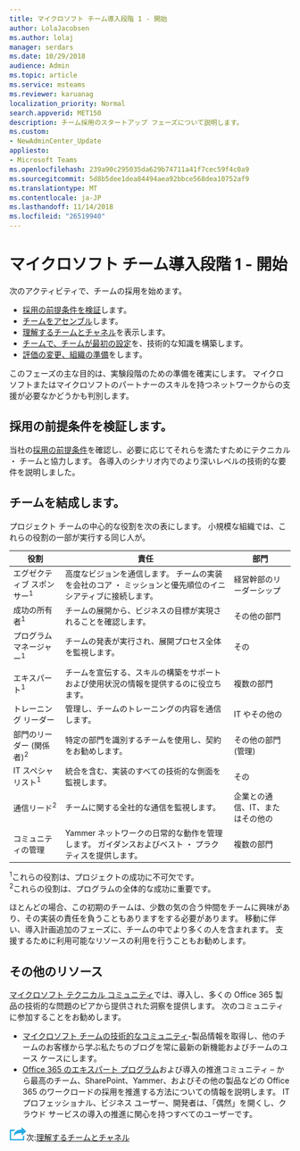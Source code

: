 ```yaml
---
title: マイクロソフト チーム導入段階 1 - 開始
author: LolaJacobsen
ms.author: lolaj
manager: serdars
ms.date: 10/29/2018
audience: Admin
ms.topic: article
ms.service: msteams
ms.reviewer: karuanag
localization_priority: Normal
search.appverid: MET150
description: チーム採用のスタートアップ フェーズについて説明します。
ms.custom:
- NewAdminCenter_Update
appliesto:
- Microsoft Teams
ms.openlocfilehash: 239a90c295035da629b74711a41f7cec59f4c0a9
ms.sourcegitcommit: 5d8b5dee1dea84494aea92bbce568dea10752af9
ms.translationtype: MT
ms.contentlocale: ja-JP
ms.lasthandoff: 11/14/2018
ms.locfileid: "26519940"
---
```

# <a name="microsoft-teams-adoption-phase-1---start"></a>マイクロソフト チーム導入段階 1 - 開始

次のアクティビティで、チームの採用を始めます。

- [採用の前提条件を検証](#validate-adoption-prerequisites)します。
- [チームをアセンブル](#assemble-your-team)します。
- [理解するチームとチャネル](teams-adoption-understand-teams-and-channels.md)を表示します。
- [チームで、チームが最初の設定](teams-adoption-your-first-teams.md)を、技術的な知識を構築します。
- [評価の変更、組織の準備](teams-adoption-assess-readiness.md)をします。

このフェーズの主な目的は、実験段階のための準備を確実にします。 マイクロソフトまたはマイクロソフトのパートナーのスキルを持つネットワークからの支援が必要なかどうかも判別します。  

## <a name="validate-adoption-prerequisites"></a>採用の前提条件を検証します。

当社の[採用の前提条件](teams-adoption-get-started.md#adoption-prerequisites)を確認し、必要に応じてそれらを満たすためにテクニカル ・ チームと協力します。 各導入のシナリオ内でのより深いレベルの技術的な要件を説明しました。

## <a name="assemble-your-team"></a>チームを結成します。

プロジェクト チームの中心的な役割を次の表にします。 小規模な組織では、これらの役割の一部が実行する同じ人が。

| 役割 | 責任 | 部門 |
| ---- | ---------------- | ---------- |
| エグゼクティブ スポンサー<sup>1</sup> | 高度なビジョンを通信します。 チームの実装を会社のコア ・ ミッションと優先順位のイニシアティブに接続します。 | 経営幹部のリーダーシップ |
| 成功の所有者<sup>1</sup> | チームの展開から、ビジネスの目標が実現されることを確認します。 | その他の部門 |
| プログラム マネージャー<sup>1</sup> | チームの発表が実行され、展開プロセス全体を監視します。 | その |
| エキスパート<sup>1</sup> | チームを宣伝する、スキルの構築をサポートおよび使用状況の情報を提供するのに役立ちます。 | 複数の部門 |
| トレーニング リーダー | 管理し、チームのトレーニングの内容を通信します。 | IT やその他の |
| 部門のリーダー (関係者)<sup>2</sup> | 特定の部門を識別するチームを使用し、契約をお勧めします。 | その他の部門 (管理) |
| IT スペシャ リスト<sup>1</sup> | 統合を含む、実装のすべての技術的な側面を監視します。 | その |
| 通信リード<sup>2</sup> | チームに関する全社的な通信を監視します。 | 企業との通信、IT、またはその他の |
| コミュニティの管理 | Yammer ネットワークの日常的な動作を管理します。 ガイダンスおよびベスト ・ プラクティスを提供します。 | 複数の部門 |

<sup>1</sup>これらの役割は、プロジェクトの成功に不可欠です。</br>
<sup>2</sup>これらの役割は、プログラムの全体的な成功に重要です。

ほとんどの場合、この初期のチームは、少数の気の合う仲間をチームに興味があり、その実装の責任を負うこともありますをする必要があります。 移動に伴い、導入計画追加のフェーズに、チームの中でより多くの人を含まれます。 支援するために利用可能なリソースの利用を行うこともお勧めします。 

## <a name="additional-resources"></a>その他のリソース

[マイクロソフト テクニカル コミュニティ](https://aka.ms/TechCommunity)では、導入し、多くの Office 365 製品の技術的な問題のピアから提供された洞察を提供します。 次のコミュニティに参加することをお勧めします。

- [マイクロソフト チームの技術的なコミュニティ](https://aka.ms/TeamsCommunity)-製品情報を取得し、他のチームのお客様から学ぶ私たちのブログを常に最新の新機能およびチームのユース ケースにします。 
- [Office 365 のエキスパート プログラム](https://aka.ms/O365Champions)および導入の推進コミュニティ – から最高のチーム、SharePoint、Yammer、およびその他の製品などの Office 365 のワークロードの採用を推進する方法についての情報を説明します。 IT プロフェッショナル、ビジネス ユーザー、開発者は、「偶然」を開くし、クラウド サービスの導入の推進に関心を持つすべてのユーザーです。  


![次の手順を実行アイコン](media/teams-adoption-next-icon.png)次:[理解するチームとチャネル](teams-adoption-understand-teams-and-channels.md)